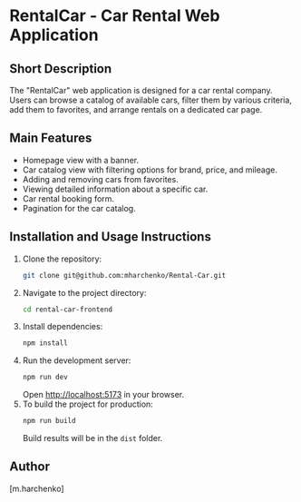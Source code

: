 # RentalCar - Car Rental Web Application

## Short Description

The "RentalCar" web application is designed for a car rental company. Users can browse a catalog of available cars, filter them by various criteria, add them to favorites, and arrange rentals on a dedicated car page.

## Main Features

- Homepage view with a banner.
- Car catalog view with filtering options for brand, price, and mileage.
- Adding and removing cars from favorites.
- Viewing detailed information about a specific car.
- Car rental booking form.
- Pagination for the car catalog.

## Installation and Usage Instructions

1.  Clone the repository:
    ```bash
    git clone git@github.com:mharchenko/Rental-Car.git
    ```
2.  Navigate to the project directory:
    ```bash
    cd rental-car-frontend
    ```
3.  Install dependencies:
    ```bash
    npm install
    ```
4.  Run the development server:
    ```bash
    npm run dev
    ```
    Open [http://localhost:5173](http://localhost:5173) in your browser.
5.  To build the project for production:
    ```bash
    npm run build
    ```
    Build results will be in the `dist` folder.

## Author

[m.harchenko]

